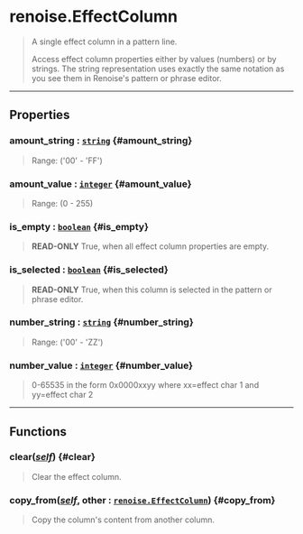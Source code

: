 # renoise.EffectColumn  
> A single effect column in a pattern line.
> 
> Access effect column properties either by values (numbers) or by strings.
> The string representation uses exactly the same notation as you see
> them in Renoise's pattern or phrase editor.  

<!-- toc -->
  

---  
## Properties
### amount_string : [`string`](../../API/builtins/string.md) {#amount_string}
> Range: ('00' - 'FF')

### amount_value : [`integer`](../../API/builtins/integer.md) {#amount_value}
> Range: (0 - 255)

### is_empty : [`boolean`](../../API/builtins/boolean.md) {#is_empty}
> **READ-ONLY** True, when all effect column properties are empty.

### is_selected : [`boolean`](../../API/builtins/boolean.md) {#is_selected}
> **READ-ONLY** True, when this column is selected in the pattern or phrase editor.

### number_string : [`string`](../../API/builtins/string.md) {#number_string}
> Range: ('00' - 'ZZ')

### number_value : [`integer`](../../API/builtins/integer.md) {#number_value}
> 0-65535 in the form 0x0000xxyy where xx=effect char 1 and yy=effect char 2

  

---  
## Functions
### clear([*self*](../../API/builtins/self.md)) {#clear}
> Clear the effect column.
### copy_from([*self*](../../API/builtins/self.md), other : [`renoise.EffectColumn`](../../API/renoise/renoise.EffectColumn.md)) {#copy_from}
> Copy the column's content from another column.  


